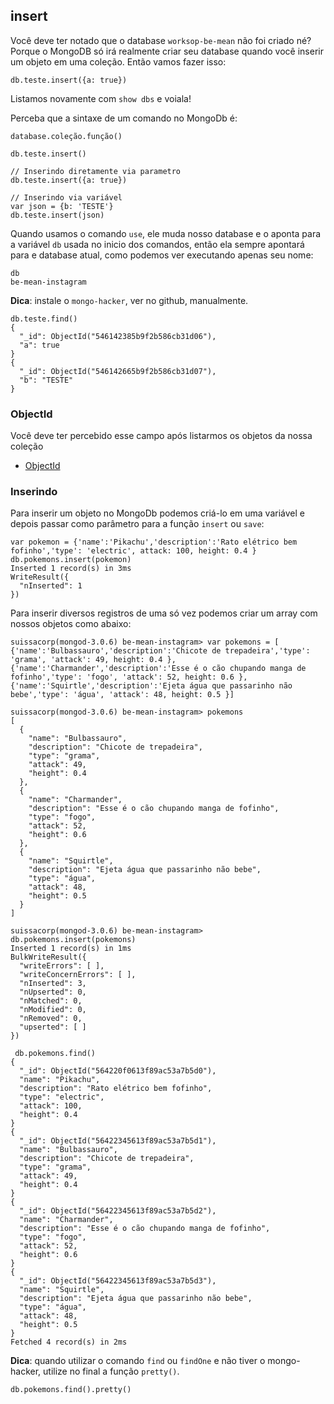## insert

Você deve ter notado que o database `worksop-be-mean` não foi criado né? Porque o MongoDB só irá realmente criar seu database quando você inserir um objeto em uma coleção. Então vamos fazer isso:

```
db.teste.insert({a: true})
```

Listamos novamente com `show dbs` e voiala!

Perceba que a sintaxe de um comando no MongoDb é:

`database.coleção.função()`

```
db.teste.insert()

// Inserindo diretamente via parametro
db.teste.insert({a: true})

// Inserindo via variável
var json = {b: 'TESTE'}
db.teste.insert(json)

```

Quando usamos o comando `use`, ele muda nosso database e o aponta para a variável `db` usada no inicio dos comandos, então ela sempre apontará para e database atual, como podemos ver executando apenas seu nome:

```
db
be-mean-instagram

```

**Dica**: instale o `mongo-hacker`, ver no github, manualmente.

```
db.teste.find()
{
  "_id": ObjectId("546142385b9f2b586cb31d06"),
  "a": true
}
{
  "_id": ObjectId("546142665b9f2b586cb31d07"),
  "b": "TESTE"
}
```


### ObjectId

Você deve ter percebido esse campo após listarmos os objetos da nossa coleção

* [ObjectId](http://docs.mongodb.org/manual/reference/object-id/)

### Inserindo

Para inserir um objeto no MongoDb podemos criá-lo em uma variável e depois passar como parâmetro para a função `insert` ou `save`:

```
var pokemon = {'name':'Pikachu','description':'Rato elétrico bem fofinho','type': 'electric', attack: 100, height: 0.4 }
db.pokemons.insert(pokemon)
Inserted 1 record(s) in 3ms
WriteResult({
  "nInserted": 1
})
```

Para inserir diversos registros de uma só vez podemos criar um array com nossos objetos como abaixo:

```
suissacorp(mongod-3.0.6) be-mean-instagram> var pokemons = [
{'name':'Bulbassauro','description':'Chicote de trepadeira','type': 'grama', 'attack': 49, height: 0.4 }, {'name':'Charmander','description':'Esse é o cão chupando manga de fofinho','type': 'fogo', 'attack': 52, height: 0.6 }, {'name':'Squirtle','description':'Ejeta água que passarinho não bebe','type': 'água', 'attack': 48, height: 0.5 }]

suissacorp(mongod-3.0.6) be-mean-instagram> pokemons
[
  {
    "name": "Bulbassauro",
    "description": "Chicote de trepadeira",
    "type": "grama",
    "attack": 49,
    "height": 0.4
  },
  {
    "name": "Charmander",
    "description": "Esse é o cão chupando manga de fofinho",
    "type": "fogo",
    "attack": 52,
    "height": 0.6
  },
  {
    "name": "Squirtle",
    "description": "Ejeta água que passarinho não bebe",
    "type": "água",
    "attack": 48,
    "height": 0.5
  }
]

suissacorp(mongod-3.0.6) be-mean-instagram> db.pokemons.insert(pokemons)
Inserted 1 record(s) in 1ms
BulkWriteResult({
  "writeErrors": [ ],
  "writeConcernErrors": [ ],
  "nInserted": 3,
  "nUpserted": 0,
  "nMatched": 0,
  "nModified": 0,
  "nRemoved": 0,
  "upserted": [ ]
})

```


```
 db.pokemons.find()
{
  "_id": ObjectId("564220f0613f89ac53a7b5d0"),
  "name": "Pikachu",
  "description": "Rato elétrico bem fofinho",
  "type": "electric",
  "attack": 100,
  "height": 0.4
}
{
  "_id": ObjectId("56422345613f89ac53a7b5d1"),
  "name": "Bulbassauro",
  "description": "Chicote de trepadeira",
  "type": "grama",
  "attack": 49,
  "height": 0.4
}
{
  "_id": ObjectId("56422345613f89ac53a7b5d2"),
  "name": "Charmander",
  "description": "Esse é o cão chupando manga de fofinho",
  "type": "fogo",
  "attack": 52,
  "height": 0.6
}
{
  "_id": ObjectId("56422345613f89ac53a7b5d3"),
  "name": "Squirtle",
  "description": "Ejeta água que passarinho não bebe",
  "type": "água",
  "attack": 48,
  "height": 0.5
}
Fetched 4 record(s) in 2ms
```

**Dica**: quando utilizar o comando `find` ou `findOne` e não tiver o mongo-hacker, utilize no final a função `pretty()`.

```
db.pokemons.find().pretty()
```
